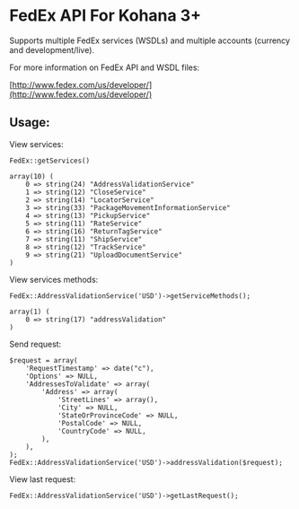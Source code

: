 FedEx API For Kohana 3+
=======================

Supports multiple FedEx services (WSDLs) and multiple accounts (currency and development/live).

For more information on FedEx API and WSDL files:

[http://www.fedex.com/us/developer/](http://www.fedex.com/us/developer/)

Usage:
------

View services:

    FedEx::getServices()

    array(10) (
        0 => string(24) "AddressValidationService"
        1 => string(12) "CloseService"
        2 => string(14) "LocatorService"
        3 => string(33) "PackageMovementInformationService"
        4 => string(13) "PickupService"
        5 => string(11) "RateService"
        6 => string(16) "ReturnTagService"
        7 => string(11) "ShipService"
        8 => string(12) "TrackService"
        9 => string(21) "UploadDocumentService"
    )

View services methods:

    FedEx::AddressValidationService('USD')->getServiceMethods();

    array(1) (
        0 => string(17) "addressValidation"
    )

Send request:

    $request = array(
        'RequestTimestamp' => date("c"),
        'Options' => NULL,
        'AddressesToValidate' => array(
            'Address' => array(
                'StreetLines' => array(),
                'City' => NULL,
                'StateOrProvinceCode' => NULL,
                'PostalCode' => NULL,
                'CountryCode' => NULL,
            ),
        ),
    );
    FedEx::AddressValidationService('USD')->addressValidation($request);

View last request:

    FedEx::AddressValidationService('USD')->getLastRequest();
